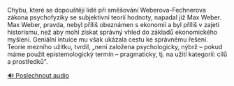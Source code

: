 
Chybu, které se dopouštějí lidé při směšování Weberova-Fechnerova zákona psychofyziky se subjektivní teorií hodnoty, napadal již Max Weber. Max Weber, pravda, nebyl příliš obeznámen s ekonomií a byl příliš v zajetí historismu, než aby mohl získat správný vhled do základů ekonomického myšlení. Geniální intuice mu však ukázala cestu ke správnému řešení. Teorie mezního užitku, tvrdil, „není založena psychologicky, nýbrž – pokud máme použít epistemologický termín – pragmaticky, tj. na užití kategorií: cílů a prostředků".

[🔊 Poslechnout audio](/data/7-paragraphs/audio/chapter_31/para_005-Chybu-kter-se-dopoutj-lid-pi-smovn-Webe.mp3)

